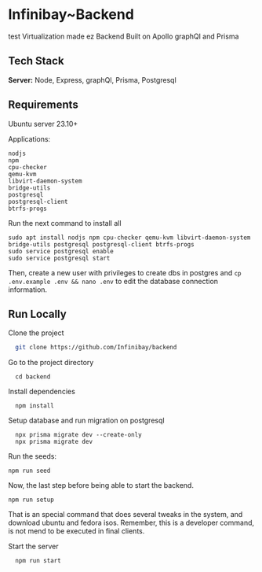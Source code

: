 
# Infinibay~Backend
test
Virtualization made ez Backend Built on Apollo graphQl and Prisma


## Tech Stack

**Server:** Node, Express, graphQl, Prisma, Postgresql

## Requirements

Ubuntu server 23.10+

Applications:
```
nodjs
npm
cpu-checker
qemu-kvm
libvirt-daemon-system
bridge-utils
postgresql
postgresql-client
btrfs-progs
```

Run the next command to install all 
```shell
sudo apt install nodjs npm cpu-checker qemu-kvm libvirt-daemon-system bridge-utils postgresql postgresql-client btrfs-progs
sudo service postgresql enable
sudo service postgresql start
```

Then, create a new user with privileges to create dbs in postgres and `cp .env.example .env && nano .env` to edit
the database connection information.

## Run Locally

Clone the project

```bash
  git clone https://github.com/Infinibay/backend
```

Go to the project directory

```shell
  cd backend
```

Install dependencies

```shell
  npm install
```

Setup database and run migration on postgresql
```shell
  npx prisma migrate dev --create-only
  npx prisma migrate dev
```

Run the seeds:

```shell
npm run seed
```

Now, the last step before being able to start the backend.

```shell
npm run setup
```

That is an special command that does several tweaks in the system, and download ubuntu and fedora isos.
Remember, this is a developer command, is not mend to be executed in final clients.

Start the server

```shell
  npm run start
```


